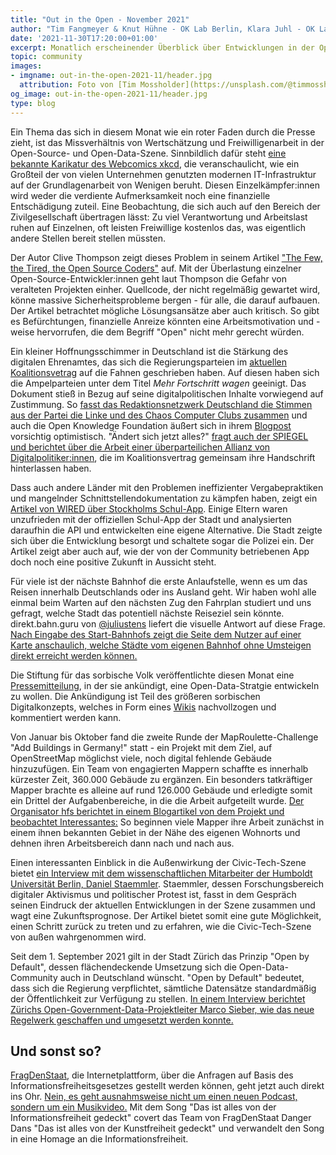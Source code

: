 ```yaml
---
title: "Out in the Open - November 2021"
author: "Tim Fangmeyer & Knut Hühne - OK Lab Berlin, Klara Juhl - OK Lab Osnabrück"
date: '2021-11-30T17:20:00+01:00'
excerpt: Monatlich erscheinender Überblick über Entwicklungen in der Open Data und Civic Tech Szene
topic: community
images:
- imgname: out-in-the-open-2021-11/header.jpg
  attribution: Foto von [Tim Mossholder](https://unsplash.com/@timmossholder) auf [Unsplash](https://unsplash.com/photos/JfO62I4YRnY)
og_image: out-in-the-open-2021-11/header.jpg
type: blog
---
```

Ein Thema das sich in diesem Monat wie ein roter Faden durch die Presse zieht, ist das Missverhältnis von Wertschätzung und Freiwilligenarbeit in der Open-Source- und Open-Data-Szene. Sinnbildlich dafür steht [eine bekannte Karikatur des Webcomics xkcd](https://xkcd.com/2347/), die veranschaulicht, wie ein Großteil der von vielen Unternehmen genutzten modernen IT-Infrastruktur auf der Grundlagenarbeit von Wenigen beruht. Diesen Einzelkämpfer:innen wird weder die verdiente Aufmerksamkeit noch eine finanzielle Entschädigung zuteil. Eine Beobachtung, die sich auch auf den Bereich der Zivilgesellschaft übertragen lässt: Zu viel Verantwortung und Arbeitslast ruhen auf Einzelnen, oft leisten Freiwillige kostenlos das, was eigentlich andere Stellen bereit stellen müssten.

Der Autor Clive Thompson zeigt dieses Problem in seinem Artikel ["The Few, the Tired, the Open Source Coders"](https://www.wired.com/story/open-source-coders-few-tired/) auf. Mit der Überlastung einzelner Open-Source-Entwickler:innen geht laut Thompson die Gefahr von veralteten Projekten einher. Quellcode, der nicht regelmäßig gewartet wird, könne massive Sicherheitsprobleme bergen - für alle, die darauf aufbauen. Der Artikel betrachtet mögliche Lösungsansätze aber auch kritisch. So gibt es Befürchtungen, finanzielle Anreize könnten eine Arbeitsmotivation und -weise hervorrufen, die dem Begriff "Open" nicht mehr gerecht würden.

Ein kleiner Hoffnungsschimmer in Deutschland ist die Stärkung des digitalen Ehrenamtes, das sich die Regierungsparteien im [aktuellen Koalitionsvetrag](https://fragdenstaat.de/dokumente/142083-koalitionsvertrag-2021-2025/) auf die Fahnen geschrieben haben. Auf diesen haben sich die Ampelparteien unter dem Titel *Mehr Fortschritt wagen* geeinigt. Das Dokument stieß in Bezug auf seine digitalpolitischen Inhalte vorwiegend auf Zustimmung. So [fasst das Redaktionsnetzwerk Deutschland die Stimmen aus der Partei die Linke und des Chaos Computer Clubs zusammen](https://www.rnd.de/politik/linke-und-hacker-loben-digitalpolitische-plaene-der-ampel-IA23JZYVAJGRFFGXR4HNFRK52I.html) und auch die Open Knowledge Foundation äußert sich in ihrem [Blogpost](https://okfn.de/blog/2021/11/okf-kommentar-koalitionsvertrag/) vorsichtig optimistisch. "Ändert sich jetzt alles?" [fragt auch der SPIEGEL und berichtet über die Arbeit einer überparteilichen Allianz von Digitalpolitiker:innen](https://www.spiegel.de/wissenschaft/ampel-koalitionsvertrag-endlich-konservative-digitalpolitik-a-a5e89b25-24f9-435e-a041-615b53c7f7e7?sara_ecid=soci_upd_KsBF0AFjflf0DZCxpPYDCQgO1dEMph), die im Koalitionsvertrag gemeinsam ihre Handschrift hinterlassen haben. 

Dass auch andere Länder mit den Problemen ineffizienter Vergabepraktiken und mangelnder Schnittstellendokumentation zu kämpfen haben, zeigt ein [Artikel von WIRED über Stockholms Schul-App](https://www.wired.co.uk/article/sweden-stockholm-school-app-open-source). Einige Eltern waren unzufrieden mit der offiziellen Schul-App der Stadt und analysierten daraufhin die API und entwickelten eine eigene Alternative. Die Stadt zeigte sich über die Entwicklung besorgt und schaltete sogar die Polizei ein. Der Artikel zeigt aber auch auf, wie der von der Community betriebenen App doch noch eine positive Zukunft in Aussicht steht.

Für viele ist der nächste Bahnhof die erste Anlaufstelle, wenn es um das Reisen innerhalb Deutschlands oder ins Ausland geht. Wir haben wohl alle einmal beim Warten auf den nächsten Zug den Fahrplan studiert und uns gefragt, welche Stadt das potentiell nächste Reiseziel sein könnte. direkt.bahn.guru von [@juliustens](https://twitter.com/juliustens) liefert die visuelle Antwort auf diese Frage. [Nach Eingabe des Start-Bahnhofs zeigt die Seite dem Nutzer auf einer Karte anschaulich, welche Städte vom eigenen Bahnhof ohne Umsteigen direkt erreicht werden können.](https://direkt.bahn.guru/?origin=8011160) 

Die Stiftung für das sorbische Volk veröffentlichte diesen Monat eine [Pressemitteilung](https://stiftung.sorben.com/deutsch/medien-archiv/pressearchiv/detail/fuer-gemeinsame-open-data-richtlinie-ausgesprochen/), in der sie ankündigt, eine Open-Data-Stratgie entwickeln zu wollen. Die Ankündigung ist Teil des größeren sorbischen Digitalkonzepts, welches in Form eines [Wikis](https://koncept.serbski-inkubator.de/index.php/Serbski_digitalizaciski_koncept_-_Sorbisches_Digitalkonzept) nachvollzogen und kommentiert werden kann.

Von Januar bis Oktober fand die zweite Runde der MapRoulette-Challenge "Add Buildings in Germany!" statt - ein Projekt mit dem Ziel, auf OpenStreetMap möglichst viele, noch digital fehlende Gebäude hinzuzufügen. Ein Team von engagierten Mappern schaffte es innerhalb kürzester Zeit, 360.000 Gebäude zu ergänzen. Ein besonders tatkräftiger Mapper brachte es alleine auf rund 126.000 Gebäude und erledigte somit ein Drittel der Aufgabenbereiche, in die die Arbeit aufgeteilt wurde. [Der Organisator hfs berichtet in einem Blogartikel von dem Projekt und beobachtet Interessantes:](https://www.openstreetmap.org/user/hfs/diary/398014) So beginnen viele Mapper ihre Arbeit zunächst in einem ihnen bekannten Gebiet in der Nähe des eigenen Wohnorts und dehnen ihren Arbeitsbereich dann nach und nach aus.

Einen interessanten Einblick in die Außenwirkung der Civic-Tech-Szene bietet [ein Interview mit dem wissenschaftlichen Mitarbeiter der Humboldt Universität Berlin, Daniel Staemmler](https://reset.org/interview-wie-koennen-buergerinnen-und-zivilgesellschaft-mit-civic-tech-veraenderungen-anstossen/). Staemmler, dessen Forschungsbereich digitaler Aktivismus und politischer Protest ist, fasst in dem Gespräch seinen Eindruck der aktuellen Entwicklungen in der Szene zusammen und wagt eine Zukunftsprognose. Der Artikel bietet somit eine gute Möglichkeit, einen Schritt zurück zu treten und zu erfahren, wie die Civic-Tech-Szene von außen wahrgenommen wird.

Seit dem 1. September 2021 gilt in der Stadt Zürich das Prinzip "Open by Default", dessen flächendeckende Umsetzung sich die Open-Data-Community auch in Deutschland wünscht. "Open by Default" bedeutet, dass sich die Regierung verpflichtet, sämtliche Datensätze standardmäßig der Öffentlichkeit zur Verfügung zu stellen. [In einem Interview berichtet Zürichs Open-Government-Data-Projektleiter Marco Sieber, wie das neue Regelwerk geschaffen und umgesetzt werden konnte.](https://www.stadt-zuerich.ch/content/prd/de/index/statistik/publikationen-angebote/publikationen/ssz-magazin/2021-11-25_Offene-Verwaltungsdaten-jetzt-Open-by-Default.html) 

## Und sonst so? 

[FragDenStaat](https://fragdenstaat.de/), die Internetplattform, über die Anfragen auf Basis des Informationsfreiheitsgesetzes gestellt werden können, geht jetzt auch direkt ins Ohr. [Nein, es geht ausnahmsweise nicht um einen neuen Podcast, sondern um ein Musikvideo.](https://www.youtube.com/watch?v=QV83MDNOrLI) Mit dem Song "Das ist alles von der Informationsfreiheit gedeckt" covert das Team von FragDenStaat Danger Dans "Das ist alles von der Kunstfreiheit gedeckt" und verwandelt den Song in eine Homage an die Informationsfreiheit.
